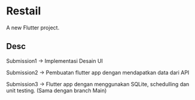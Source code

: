 # Restail

A new Flutter project.

## Desc

Submission1 -> Implementasi Desain UI

Submission2 -> Pembuatan flutter app dengan mendapatkan data dari API

Submission3 -> Flutter app dengan menggunakan SQLite, schedulling dan unit testing. (Sama dengan branch Main)
